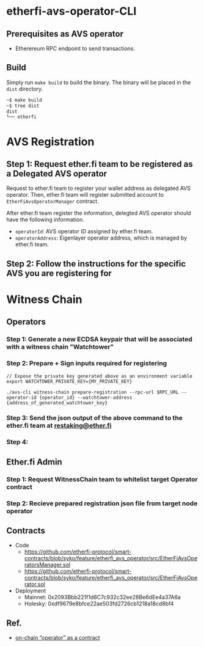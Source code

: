 # etherfi-avs-operator-CLI


## Prerequisites as AVS operator

- Etherereum RPC endpoint to send transactions.

## Build

Simply run `make build` to build the binary. The binary will be placed in the `dist` directory.

```bash
~$ make build
~$ tree dist
dist
└── etherfi
```

# AVS Registration

## Step 1: Request ether.fi team to be registered as a Delegated AVS operator

Request to ether.fi team to register your wallet address as delegated AVS operator.
Then, ether.fi team will register submitted account to `EtherFiAvsOperatorManager` contract.

After ether.fi team register the information, delegted AVS operator should have the following information.
- `operatorId`: AVS operator ID assigned by ether.fi team.
- `operatorAddress`: Eigenlayer operator address, which is managed by ether.fi team.

## Step 2: Follow the instructions for the specific AVS you are registering for

# Witness Chain

## Operators

### Step 1: Generate a new ECDSA keypair that will be associated with a witness chain "Watchtower"

### Step 2: Prepare + Sign inputs required for registering

    // Expose the private key generated above as an environment variable
    export WATCHTOWER_PRIVATE_KEY={MY_PRIVATE_KEY}

    ./avs-cli witness-chain prepare-registration --rpc-url $RPC_URL --operator-id {operator_id} --watchtower-address {address_of_generated_watchtower_key}

### Step 3: Send the json output of the above command to the ether.fi team at restaking@ether.fi

### Step 4: 

## Ether.fi Admin

### Step 1: Request WitnessChain team to whitelist target Operator contract

### Step 2: Recieve prepared registration json file from target node operator



## Contracts
- Code
  - https://github.com/etherfi-protocol/smart-contracts/blob/syko/feature/etherfi_avs_operator/src/EtherFiAvsOperatorsManager.sol
  - https://github.com/etherfi-protocol/smart-contracts/blob/syko/feature/etherfi_avs_operator/src/EtherFiAvsOperator.sol
- Deployment
  - Mainnet: 0x2093Bbb221f1d8C7c932c32ee28Be6dEe4a37A6a
  - Holesky: 0xdf9679e8bfce22ae503fd2726cb1218a18cd8bf4


## Ref.
- [on-chain “operator” as a contract](https://etherfi.notion.site/Node-Operator-on-chain-operator-as-a-contract-9e86d3390a9e45df8c088d0c283a7dd1)
